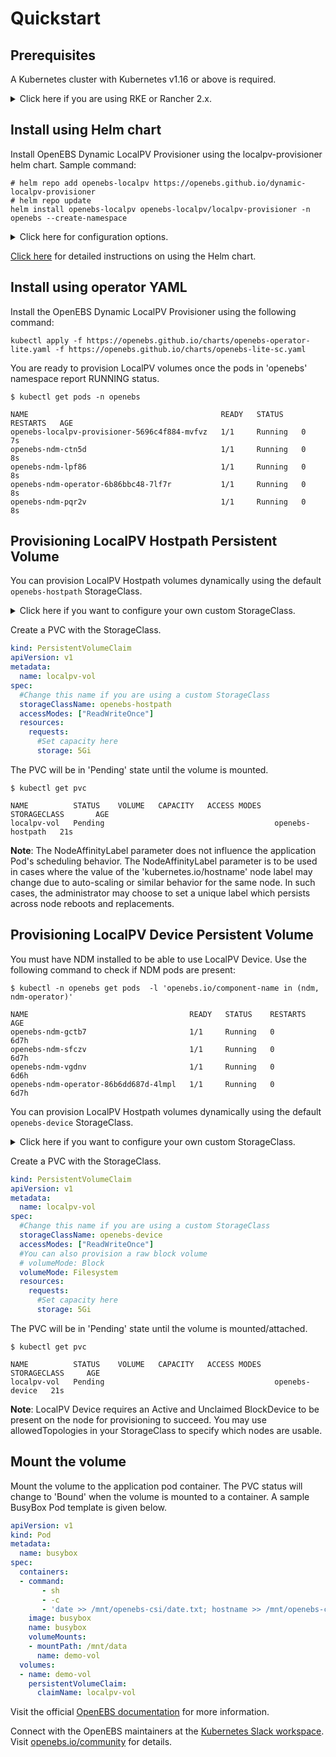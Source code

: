 # Quickstart

## Prerequisites

A Kubernetes cluster with Kubernetes v1.16 or above is required. 

<details>
  <summary>Click here if you are using RKE or Rancher 2.x.</summary>

  To use OpenEBS LocalPV Hostpath with an RKE/Rancher 2.x cluster, you will have to mount the hostpath directories to the kubelet containers. You can do this by editing the kubelet configuration section of your RKE/Rancher 2.x cluster and adding in the `extra_binds` (see below).

  **Note:** If you want to use a custom hostpath directory, then you will have to mount the custom directory's absolute path. See below for an example with the default hostpath directory.

  For an RKE cluster, you can add the `extra_binds` to your cluster.yml file and apply the changes using the `rke up` command.

  For a Rancher 2.x cluster, you can edit your cluster's configuration options and add the `extra_binds` there.

  ```yaml
  services:
    kubelet:
      extra_binds:
      # Default hostpath directory
      - /var/openebs/local:/var/openebs/local
  ```

  For more information, please go through the official Rancher documentaion -- [RKE - Kubernetes Configuration Options](https://rancher.com/docs/rke/latest/en/config-options/services/services-extras/#extra-binds), [RKE - Installation](https://rancher.com/docs/rke/latest/en/installation/#deploying-kubernetes-with-rke).
</details>

## Install using Helm chart
Install OpenEBS Dynamic LocalPV Provisioner using the localpv-provisioner helm chart. Sample command:
```console
# helm repo add openebs-localpv https://openebs.github.io/dynamic-localpv-provisioner
# helm repo update
helm install openebs-localpv openebs-localpv/localpv-provisioner -n openebs --create-namespace
```
	
<details>
  <summary>Click here for configuration options.</summary>

  1. Install OpenEBS Dynamic LocalPV Provisioner without NDM. 
     
     You may choose to exclude the NDM subchart from installation if...
     - you want to only use OpenEBS LocalPV Hostpath
     - you already have NDM installed. Check if NDM pods exist with the command `kubectl get pods -n openebs -l 'openebs.io/component-name in (ndm, ndm-operator)'`

```console
helm install openebs-localpv openebs-localpv/localpv-provisioner -n openebs --create-namespace \
	--set openebsNDM.enabled=false
```
  2. Install OpenEBS Dynamic LocalPV Provisioner for Hostpath volumes only
```console
helm install openebs-localpv openebs-localpv/localpv-provisioner -n openebs --create-namespace \
	--set openebsNDM.enabled=false \
	--set deviceClass.enabled=false
```
  3. Install OpenEBS Dynamic LocalPV Provisioner with a custom hostpath directory. 
     This will change the `BasePath` value for the 'openebs-hostpath' StorageClass.
```console
helm install openebs-localpv openebs-localpv/localpv-provisioner -n openebs --create-namespace \
	--set hostpathClass.basePath=<custom-hostpath>
```
</details>

[Click here](https://github.com/openebs/dynamic-localpv-provisioner/blob/master/deploy/helm/charts/README.md) for detailed instructions on using the Helm chart.

## Install using operator YAML
Install the OpenEBS Dynamic LocalPV Provisioner using the following command:
```console
kubectl apply -f https://openebs.github.io/charts/openebs-operator-lite.yaml -f https://openebs.github.io/charts/openebs-lite-sc.yaml
```

You are ready to provision LocalPV volumes once the pods in 'openebs' namespace report RUNNING status.
```console
$ kubectl get pods -n openebs

NAME                                           READY   STATUS    RESTARTS   AGE
openebs-localpv-provisioner-5696c4f884-mvfvz   1/1     Running   0          7s
openebs-ndm-ctn5d                              1/1     Running   0          8s
openebs-ndm-lpf86                              1/1     Running   0          8s
openebs-ndm-operator-6b86bbc48-7lf7r           1/1     Running   0          8s
openebs-ndm-pqr2v                              1/1     Running   0          8s
```

## Provisioning LocalPV Hostpath Persistent Volume

You can provision LocalPV Hostpath volumes dynamically using the default `openebs-hostpath` StorageClass.

<details>
  <summary>Click here if you want to configure your own custom StorageClass.</summary>

  ```yaml
  #This is a custom StorageClass template
  # Uncomment config options as desired
  apiVersion: storage.k8s.io/v1
  kind: StorageClass
  metadata:
    name: custom-hostpath
    annotations:
      #Use this annotation to set this StorageClass by default
      # storageclass.kubernetes.io/is-default-class: true
      openebs.io/cas-type: local
      cas.openebs.io/config: |
        - name: StorageType
          value: "hostpath"
       #Use this to set a custom
       # hostpath directory
       #- name: BasePath
       #  value: "/mnt/data"
       #Use this to set a custom
       # label for node selection
       # This label will be used to
       # uniquely identify a node instead
       # of 'kubernetes.io/hostname'
       #- name: NodeAffinityLabel
       #  value: "openebs.io/custom-node-unique-id"
  provisioner: openebs.io/local
  reclaimPolicy: Delete
  #It is necessary to have volumeBindingMode as WaitForFirstConsumer
  volumeBindingMode: WaitForFirstConsumer
  #Match labels in allowedTopologies to select nodes for volume provisioning
  # allowedTopologies:
  # - matchLabelExpressions:
  #   - key: kubernetes.io/hostname
  #     values:
  #     - worker-1
  #     - worker-2
  ```
</details>

Create a PVC with the StorageClass.
```yaml
kind: PersistentVolumeClaim
apiVersion: v1
metadata:
  name: localpv-vol
spec:
  #Change this name if you are using a custom StorageClass
  storageClassName: openebs-hostpath
  accessModes: ["ReadWriteOnce"]
  resources:
    requests:
      #Set capacity here
      storage: 5Gi
```
The PVC will be in 'Pending' state until the volume is mounted.
```console
$ kubectl get pvc

NAME          STATUS    VOLUME   CAPACITY   ACCESS MODES   STORAGECLASS       AGE
localpv-vol   Pending                                      openebs-hostpath   21s
```
**Note**: The NodeAffinityLabel parameter does not influence the application Pod's scheduling behavior. The NodeAffinityLabel parameter is to be used in cases where the value of the 'kubernetes.io/hostname' node label may change due to auto-scaling or similar behavior for the same node. In such cases, the administrator may choose to set a unique label which persists across node reboots and replacements.

## Provisioning LocalPV Device Persistent Volume

You must have NDM installed to be able to use LocalPV Device. Use the following command to check if NDM pods are present:
```console
$ kubectl -n openebs get pods  -l 'openebs.io/component-name in (ndm, ndm-operator)'

NAME                                    READY   STATUS    RESTARTS   AGE
openebs-ndm-gctb7                       1/1     Running   0          6d7h
openebs-ndm-sfczv                       1/1     Running   0          6d7h
openebs-ndm-vgdnv                       1/1     Running   0          6d6h
openebs-ndm-operator-86b6dd687d-4lmpl   1/1     Running   0          6d7h
```

You can provision LocalPV Hostpath volumes dynamically using the default `openebs-device` StorageClass.

<details>
  <summary>Click here if you want to configure your own custom StorageClass.</summary>

  ```yaml
  #This is a custom StorageClass template
  # Uncomment config options as desired
  apiVersion: storage.k8s.io/v1
  kind: StorageClass
  metadata:
    name: custom-device
    annotations:
      #Use this annotation to set this StorageClass by default
      # storageclass.kubernetes.io/is-default-class: true
      openebs.io/cas-type: local
      cas.openebs.io/config: |
        - name: StorageType
          value: "device"
       #Use this to set the filesystem
       # type. Default is 'ext4'.
       #- name: FSType
       #  value: "xfs"
       #Only blockdevices with the label
       # openebs.io/block-device-tag=mongo
       # will be used
       #- name: BlockDeviceTag
       #  value: "mongo"
  provisioner: openebs.io/local
  reclaimPolicy: Delete
  #It is necessary to have volumeBindingMode as WaitForFirstConsumer
  volumeBindingMode: WaitForFirstConsumer
  #Match labels in allowedTopologies to select nodes for volume provisioning
  # allowedTopologies:
  # - matchLabelExpressions:
  #   - key: kubernetes.io/hostname
  #     values:
  #     - worker-1
  #     - worker-2
  ```
</details>

Create a PVC with the StorageClass.
```yaml
kind: PersistentVolumeClaim
apiVersion: v1
metadata:
  name: localpv-vol
spec:
  #Change this name if you are using a custom StorageClass
  storageClassName: openebs-device
  accessModes: ["ReadWriteOnce"]
  #You can also provision a raw block volume
  # volumeMode: Block
  volumeMode: Filesystem
  resources:
    requests:
      #Set capacity here
      storage: 5Gi
```
The PVC will be in 'Pending' state until the volume is mounted/attached.
```console
$ kubectl get pvc

NAME          STATUS    VOLUME   CAPACITY   ACCESS MODES   STORAGECLASS     AGE
localpv-vol   Pending                                      openebs-device   21s
```
**Note**: LocalPV Device requires an Active and Unclaimed BlockDevice to be present on the node for provisioning to succeed. You may use allowedTopologies in your StorageClass to specify which nodes are usable.

## Mount the volume

Mount the volume to the application pod container. The PVC status will change to 'Bound' when the volume is mounted to a container. A sample BusyBox Pod template is given below.
```yaml
apiVersion: v1
kind: Pod
metadata:
  name: busybox
spec:
  containers:
  - command:
       - sh
       - -c
       - 'date >> /mnt/openebs-csi/date.txt; hostname >> /mnt/openebs-csi/hostname.txt; sync; sleep 5; sync; tail -f /dev/null;'
    image: busybox
    name: busybox
    volumeMounts:
    - mountPath: /mnt/data
      name: demo-vol
  volumes:
  - name: demo-vol
    persistentVolumeClaim:
      claimName: localpv-vol
```


Visit the official [OpenEBS documentation](https://docs.openebs.io) for more information.

Connect with the OpenEBS maintainers at the [Kubernetes Slack workspace](https://kubernetes.slack.com/messages/openebs). Visit [openebs.io/community](https://openebs.io/community) for details.
